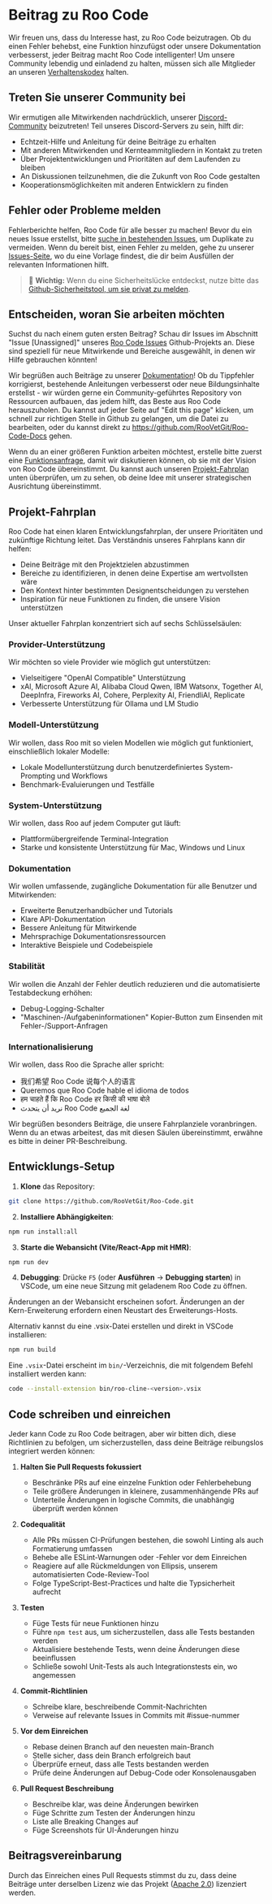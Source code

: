# Beitrag zu Roo Code

Wir freuen uns, dass du Interesse hast, zu Roo Code beizutragen. Ob du einen Fehler behebst, eine Funktion hinzufügst oder unsere Dokumentation verbesserst, jeder Beitrag macht Roo Code intelligenter! Um unsere Community lebendig und einladend zu halten, müssen sich alle Mitglieder an unseren [Verhaltenskodex](CODE_OF_CONDUCT.md) halten.

## Treten Sie unserer Community bei

Wir ermutigen alle Mitwirkenden nachdrücklich, unserer [Discord-Community](https://discord.gg/roocode) beizutreten! Teil unseres Discord-Servers zu sein, hilft dir:

- Echtzeit-Hilfe und Anleitung für deine Beiträge zu erhalten
- Mit anderen Mitwirkenden und Kernteammitgliedern in Kontakt zu treten
- Über Projektentwicklungen und Prioritäten auf dem Laufenden zu bleiben
- An Diskussionen teilzunehmen, die die Zukunft von Roo Code gestalten
- Kooperationsmöglichkeiten mit anderen Entwicklern zu finden

## Fehler oder Probleme melden

Fehlerberichte helfen, Roo Code für alle besser zu machen! Bevor du ein neues Issue erstellst, bitte [suche in bestehenden Issues](https://github.com/RooVetGit/Roo-Code/issues), um Duplikate zu vermeiden. Wenn du bereit bist, einen Fehler zu melden, gehe zu unserer [Issues-Seite](https://github.com/RooVetGit/Roo-Code/issues/new/choose), wo du eine Vorlage findest, die dir beim Ausfüllen der relevanten Informationen hilft.

<blockquote class='warning-note'>
     🔐 <b>Wichtig:</b> Wenn du eine Sicherheitslücke entdeckst, nutze bitte das <a href="https://github.com/RooVetGit/Roo-Code/security/advisories/new">Github-Sicherheitstool, um sie privat zu melden</a>.
</blockquote>

## Entscheiden, woran Sie arbeiten möchten

Suchst du nach einem guten ersten Beitrag? Schau dir Issues im Abschnitt "Issue [Unassigned]" unseres [Roo Code Issues](https://github.com/orgs/RooVetGit/projects/1) Github-Projekts an. Diese sind speziell für neue Mitwirkende und Bereiche ausgewählt, in denen wir Hilfe gebrauchen könnten!

Wir begrüßen auch Beiträge zu unserer [Dokumentation](https://docs.roocode.com/)! Ob du Tippfehler korrigierst, bestehende Anleitungen verbesserst oder neue Bildungsinhalte erstellst - wir würden gerne ein Community-geführtes Repository von Ressourcen aufbauen, das jedem hilft, das Beste aus Roo Code herauszuholen. Du kannst auf jeder Seite auf "Edit this page" klicken, um schnell zur richtigen Stelle in Github zu gelangen, um die Datei zu bearbeiten, oder du kannst direkt zu https://github.com/RooVetGit/Roo-Code-Docs gehen.

Wenn du an einer größeren Funktion arbeiten möchtest, erstelle bitte zuerst eine [Funktionsanfrage](https://github.com/RooVetGit/Roo-Code/discussions/categories/feature-requests?discussions_q=is%3Aopen+category%3A%22Feature+Requests%22+sort%3Atop), damit wir diskutieren können, ob sie mit der Vision von Roo Code übereinstimmt. Du kannst auch unseren [Projekt-Fahrplan](#projekt-fahrplan) unten überprüfen, um zu sehen, ob deine Idee mit unserer strategischen Ausrichtung übereinstimmt.

## Projekt-Fahrplan

Roo Code hat einen klaren Entwicklungsfahrplan, der unsere Prioritäten und zukünftige Richtung leitet. Das Verständnis unseres Fahrplans kann dir helfen:

- Deine Beiträge mit den Projektzielen abzustimmen
- Bereiche zu identifizieren, in denen deine Expertise am wertvollsten wäre
- Den Kontext hinter bestimmten Designentscheidungen zu verstehen
- Inspiration für neue Funktionen zu finden, die unsere Vision unterstützen

Unser aktueller Fahrplan konzentriert sich auf sechs Schlüsselsäulen:

### Provider-Unterstützung

Wir möchten so viele Provider wie möglich gut unterstützen:

- Vielseitigere "OpenAI Compatible" Unterstützung
- xAI, Microsoft Azure AI, Alibaba Cloud Qwen, IBM Watsonx, Together AI, DeepInfra, Fireworks AI, Cohere, Perplexity AI, FriendliAI, Replicate
- Verbesserte Unterstützung für Ollama und LM Studio

### Modell-Unterstützung

Wir wollen, dass Roo mit so vielen Modellen wie möglich gut funktioniert, einschließlich lokaler Modelle:

- Lokale Modellunterstützung durch benutzerdefiniertes System-Prompting und Workflows
- Benchmark-Evaluierungen und Testfälle

### System-Unterstützung

Wir wollen, dass Roo auf jedem Computer gut läuft:

- Plattformübergreifende Terminal-Integration
- Starke und konsistente Unterstützung für Mac, Windows und Linux

### Dokumentation

Wir wollen umfassende, zugängliche Dokumentation für alle Benutzer und Mitwirkenden:

- Erweiterte Benutzerhandbücher und Tutorials
- Klare API-Dokumentation
- Bessere Anleitung für Mitwirkende
- Mehrsprachige Dokumentationsressourcen
- Interaktive Beispiele und Codebeispiele

### Stabilität

Wir wollen die Anzahl der Fehler deutlich reduzieren und die automatisierte Testabdeckung erhöhen:

- Debug-Logging-Schalter
- "Maschinen-/Aufgabeninformationen" Kopier-Button zum Einsenden mit Fehler-/Support-Anfragen

### Internationalisierung

Wir wollen, dass Roo die Sprache aller spricht:

- 我们希望 Roo Code 说每个人的语言
- Queremos que Roo Code hable el idioma de todos
- हम चाहते हैं कि Roo Code हर किसी की भाषा बोले
- نريد أن يتحدث Roo Code لغة الجميع

Wir begrüßen besonders Beiträge, die unsere Fahrplanziele voranbringen. Wenn du an etwas arbeitest, das mit diesen Säulen übereinstimmt, erwähne es bitte in deiner PR-Beschreibung.

## Entwicklungs-Setup

1. **Klone** das Repository:

```sh
git clone https://github.com/RooVetGit/Roo-Code.git
```

2. **Installiere Abhängigkeiten**:

```sh
npm run install:all
```

3. **Starte die Webansicht (Vite/React-App mit HMR)**:

```sh
npm run dev
```

4. **Debugging**:
   Drücke `F5` (oder **Ausführen** → **Debugging starten**) in VSCode, um eine neue Sitzung mit geladenem Roo Code zu öffnen.

Änderungen an der Webansicht erscheinen sofort. Änderungen an der Kern-Erweiterung erfordern einen Neustart des Erweiterungs-Hosts.

Alternativ kannst du eine .vsix-Datei erstellen und direkt in VSCode installieren:

```sh
npm run build
```

Eine `.vsix`-Datei erscheint im `bin/`-Verzeichnis, die mit folgendem Befehl installiert werden kann:

```sh
code --install-extension bin/roo-cline-<version>.vsix
```

## Code schreiben und einreichen

Jeder kann Code zu Roo Code beitragen, aber wir bitten dich, diese Richtlinien zu befolgen, um sicherzustellen, dass deine Beiträge reibungslos integriert werden können:

1. **Halten Sie Pull Requests fokussiert**

    - Beschränke PRs auf eine einzelne Funktion oder Fehlerbehebung
    - Teile größere Änderungen in kleinere, zusammenhängende PRs auf
    - Unterteile Änderungen in logische Commits, die unabhängig überprüft werden können

2. **Codequalität**

    - Alle PRs müssen CI-Prüfungen bestehen, die sowohl Linting als auch Formatierung umfassen
    - Behebe alle ESLint-Warnungen oder -Fehler vor dem Einreichen
    - Reagiere auf alle Rückmeldungen von Ellipsis, unserem automatisierten Code-Review-Tool
    - Folge TypeScript-Best-Practices und halte die Typsicherheit aufrecht

3. **Testen**

    - Füge Tests für neue Funktionen hinzu
    - Führe `npm test` aus, um sicherzustellen, dass alle Tests bestanden werden
    - Aktualisiere bestehende Tests, wenn deine Änderungen diese beeinflussen
    - Schließe sowohl Unit-Tests als auch Integrationstests ein, wo angemessen

4. **Commit-Richtlinien**

    - Schreibe klare, beschreibende Commit-Nachrichten
    - Verweise auf relevante Issues in Commits mit #issue-nummer

5. **Vor dem Einreichen**

    - Rebase deinen Branch auf den neuesten main-Branch
    - Stelle sicher, dass dein Branch erfolgreich baut
    - Überprüfe erneut, dass alle Tests bestanden werden
    - Prüfe deine Änderungen auf Debug-Code oder Konsolenausgaben

6. **Pull Request Beschreibung**
    - Beschreibe klar, was deine Änderungen bewirken
    - Füge Schritte zum Testen der Änderungen hinzu
    - Liste alle Breaking Changes auf
    - Füge Screenshots für UI-Änderungen hinzu

## Beitragsvereinbarung

Durch das Einreichen eines Pull Requests stimmst du zu, dass deine Beiträge unter derselben Lizenz wie das Projekt ([Apache 2.0](../LICENSE)) lizenziert werden.
